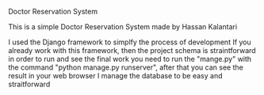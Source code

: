 Doctor Reservation System

This is a simple Doctor Reservation System made by Hassan Kalantari

I used the Django framework to simplfy the process of development
If you already work with this framework, then the project schema is straintforward
in order to run and see the final work you need to run the "mange.py" with the command "python manage.py runserver", after that you can see the result in your web browser
I manage the database to be easy and straitforward
